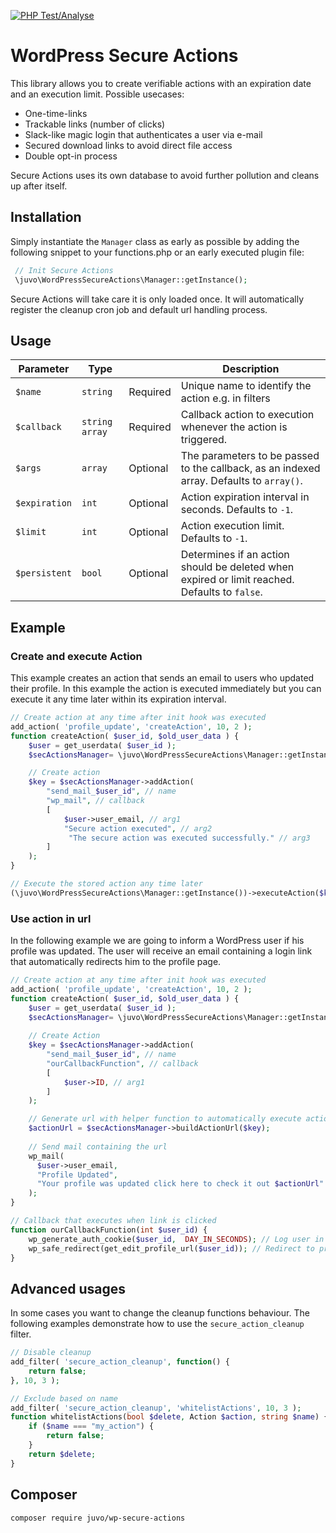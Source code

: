 [![PHP Test/Analyse](https://github.com/JUVOJustin/wp-secure-actions/actions/workflows/php.yml/badge.svg)](https://github.com/JUVOJustin/wp-secure-actions/actions/workflows/php.yml)

# WordPress Secure Actions

This library allows you to create verifiable actions with an expiration date and an execution limit. Possible usecases:

 - One-time-links
 - Trackable links (number of clicks)
 - Slack-like magic login that authenticates a user via e-mail
 - Secured download links to avoid direct file access
 - Double opt-in process

Secure Actions uses its own database to avoid further pollution and cleans up after itself. 

## Installation
Simply instantiate the `Manager` class as early as possible by adding the following snippet to your functions.php or  an early executed plugin file:

```php
 // Init Secure Actions  
 \juvo\WordPressSecureActions\Manager::getInstance();
```
Secure Actions will take care it is only loaded once. It will automatically register the cleanup cron job and default url handling process.

## Usage

| Parameter | Type | | Description
|---|---|---|---|
| `$name`| `string` | Required | Unique name to identify the action e.g. in filters |
| `$callback`| `string` `array` | Required | Callback action to execution whenever the action is triggered. |
| `$args` | `array` | Optional| The parameters to be passed to the callback, as an indexed array. Defaults to `array()`. |
| `$expiration` | `int` | Optional| Action expiration interval in seconds. Defaults to `-1`. |
| `$limit` | `int` | Optional | Action execution limit. Defaults to `-1`. |
| `$persistent` | `bool` | Optional | Determines if an action should be deleted when expired or limit reached. Defaults to `false`. |


## Example
### Create and execute Action
This example creates an action that sends an email to users who updated their profile. In this example the action is executed immediately but you can execute it any time later within its expiration interval.
```php
// Create action at any time after init hook was executed  
add_action( 'profile_update', 'createAction', 10, 2 );  
function createAction( $user_id, $old_user_data ) { 
    $user = get_userdata( $user_id );
    $secActionsManager= \juvo\WordPressSecureActions\Manager::getInstance();

	// Create action
    $key = $secActionsManager->addAction(
        "send_mail_$user_id", // name
        "wp_mail", // callback
        [
            $user->user_email, // arg1
            "Secure action executed", // arg2
             "The secure action was executed successfully." // arg3
        ]
    );      
} 

// Execute the stored action any time later 
(\juvo\WordPressSecureActions\Manager::getInstance())->executeAction($key); 
```
### Use action in url
In the following example we are going to inform a WordPress user if his profile was updated. The user will receive an email containing a login link that automatically redirects him to the profile page.

```php
// Create action at any time after init hook was executed  
add_action( 'profile_update', 'createAction', 10, 2 );  
function createAction( $user_id, $old_user_data ) { 
    $user = get_userdata( $user_id );
    $secActionsManager= \juvo\WordPressSecureActions\Manager::getInstance();
	
	// Create Action
    $key = $secActionsManager->addAction(
        "send_mail_$user_id", // name
        "ourCallbackFunction", // callback
        [
            $user->ID, // arg1
        ]
    );

	// Generate url with helper function to automatically execute action 
	$actionUrl = $secActionsManager->buildActionUrl($key);
	
	// Send mail containing the url
	wp_mail(  
	  $user->user_email,  
	  "Profile Updated",  
	  "Your profile was updated click here to check it out $actionUrl"  
	);
}

// Callback that executes when link is clicked
function ourCallbackFunction(int $user_id) {
	wp_generate_auth_cookie($user_id,  DAY_IN_SECONDS); // Log user in
	wp_safe_redirect(get_edit_profile_url($user_id)); // Redirect to profile page
} 
```

## Advanced usages
In some cases you want to change the cleanup functions behaviour. The following examples demonstrate how to use the `secure_action_cleanup` filter.
```php
// Disable cleanup
add_filter( 'secure_action_cleanup', function() {
    return false;
}, 10, 3 );

// Exclude based on name
add_filter( 'secure_action_cleanup', 'whitelistActions', 10, 3 );  
function whitelistActions(bool $delete, Action $action, string $name) {  
    if ($name === "my_action") {
        return false;
    }
    return $delete;
} 
``` 

## Composer
```sh
composer require juvo/wp-secure-actions
```
